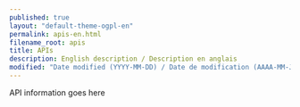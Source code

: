 ```yaml
---
published: true
layout: "default-theme-ogpl-en"
permalink: apis-en.html
filename_root: apis
title: APIs
description: English description / Description en anglais
modified: "Date modified (YYYY-MM-DD) / Date de modification (AAAA-MM-JJ)"
---
```


API information goes here
